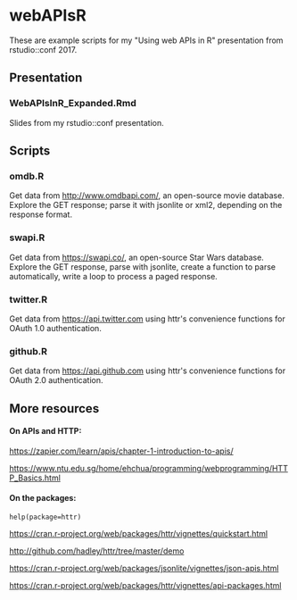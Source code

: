 # webAPIsR
These are example scripts for my "Using web APIs in R" presentation from rstudio::conf 2017.

## Presentation
### WebAPIsInR_Expanded.Rmd
Slides from my rstudio::conf presentation.

## Scripts
### omdb.R
Get data from http://www.omdbapi.com/, an open-source movie database.  Explore the GET response; parse it with jsonlite or xml2, depending on the response format.

### swapi.R
Get data from https://swapi.co/, an open-source Star Wars database.  Explore the GET response, parse with jsonlite, create a function to parse automatically, write a loop to process a paged response.

### twitter.R
Get data from https://api.twitter.com using httr's convenience functions for OAuth 1.0 authentication.

### github.R
Get data from https://api.github.com using httr's convenience functions for OAuth 2.0 authentication.

## More resources
#### On APIs and HTTP: 
https://zapier.com/learn/apis/chapter-1-introduction-to-apis/

https://www.ntu.edu.sg/home/ehchua/programming/webprogramming/HTTP_Basics.html

#### On the packages:
`help(package=httr)`

https://cran.r-project.org/web/packages/httr/vignettes/quickstart.html

http://github.com/hadley/httr/tree/master/demo

https://cran.r-project.org/web/packages/jsonlite/vignettes/json-apis.html

https://cran.r-project.org/web/packages/httr/vignettes/api-packages.html

